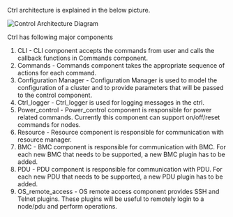 Ctrl architecture is explained in the below picture.

![Control Architecture Diagram](3-Developer-Guide/Control-Architecture.png)

Ctrl has following major components
1. CLI - CLI component accepts the commands from user and calls the callback functions in Commands component.
2. Commands - Commands component takes the appropriate sequence of actions for each command.
3. Configuration Manager - Configuration Manager is used to model the configuration of a cluster and to provide parameters that will be passed to the control component.
4. Ctrl_logger - Ctrl_logger is used for logging messages in the ctrl.
5. Power_control - Power_control component is responsible for power related commands. Currently this component can support on/off/reset commands for nodes.
6. Resource - Resource component is responsible for communication with resource manager.
7. BMC - BMC component is responsible for communication with BMC. For each new BMC that needs to be supported, a new BMC plugin has to be added.
8. PDU - PDU component is responsible for communication with PDU. For each new PDU that needs to be supported, a new PDU plugin has to be added.
9. OS_remote_access - OS remote access component provides SSH and Telnet plugins. These plugins will be useful to remotely login to a node/pdu and perform operations.
